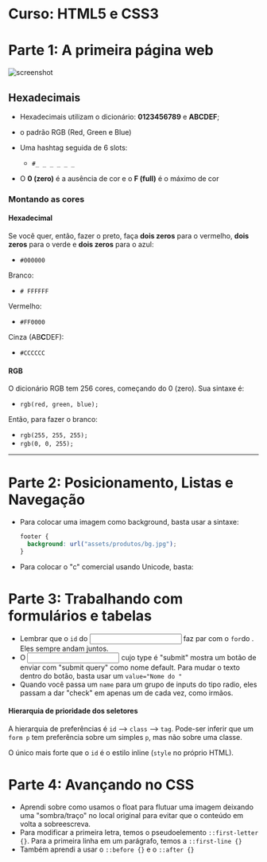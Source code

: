 # Curso: HTML5 e CSS3

# Parte 1: A primeira página web

![screenshot](https://github.com/guiemi-learning-center/Curso-HTML-CSS-Alura/blob/master/screenshot.jpg)

## Hexadecimais

* Hexadecimais utilizam o dicionário: **0123456789** e **ABCDEF**;
* o padrão RGB (Red, Green e Blue)
* Uma hashtag seguida de 6 slots:

  * `#_ _ _ _ _ _`
* O **0 (zero)** é a ausência de cor e o **F (full)** é o máximo de cor

### Montando as cores

#### Hexadecimal

Se você quer, então, fazer o preto, faça **dois zeros** para o vermelho, **dois zeros** para o verde e **dois zeros** para o azul:

* `#000000`

Branco:

* `# FFFFFF`

Vermelho:

* `#FF0000`

Cinza (AB**C**DEF):

* `#CCCCCC`

#### RGB

O dicionário RGB tem 256 cores, começando do 0 (zero). Sua sintaxe é:

* `rgb(red, green, blue);`

Então, para fazer o branco:

* `rgb(255, 255, 255);`
* `rgb(0, 0, 255);`

***

# Parte 2: Posicionamento, Listas e Navegação

* Para colocar uma imagem como background, basta usar a sintaxe:

  ```css
  footer {
    background: url("assets/produtos/bg.jpg");
  }
  ```

* Para colocar o "c" comercial usando Unicode, basta:

# Parte 3: Trabalhando com formulários e tabelas

* Lembrar que o `id` do <input/> faz par com o `for`do <label/>. Eles sempre andam juntos.
* O <input> cujo type é "submit" mostra um botão de enviar com "submit query" como nome default. Para mudar o texto dentro do botão, basta usar um `value="Nome do "`
* Quando você passa um `name` para um grupo de inputs do tipo radio, eles passam a dar "check" em apenas um de cada vez, como irmãos.

#### Hierarquia de prioridade dos seletores
A hierarquia de preferências é `id` --> `class` --> `tag`. Pode-ser inferir que um `form p` tem preferência sobre um simples `p`, mas não sobre uma classe.

O único mais forte que o `id` é o estilo inline (`style` no próprio HTML).

# Parte 4: Avançando no CSS
* Aprendi sobre como usamos o float para flutuar uma imagem deixando uma "sombra/traço" no local original para evitar que o conteúdo em volta a sobreescreva.
* Para modificar a primeira letra, temos o pseudoelemento `::first-letter {}`. Para a primeira linha em um parágrafo, temos a `::first-line {}` 
* Também aprendi a usar o `::before {}` e o `::after {}`
